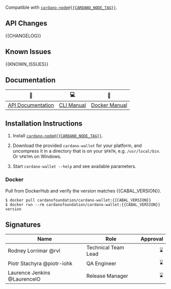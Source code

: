<!-- Short optional summary -->

Compatible with [`cardano-node@{{CARDANO_NODE_TAG}}`](https://github.com/input-output-hk/cardano-node/releases/tag/{{CARDANO_NODE_TAG}}).


## API Changes

<!--
  Copy-paste most recent diff excerpt from https://bump.sh/doc/cardano-wallet-diff/changes

  A markdown formatted list can be found by running ./scripts/gh/show-bump.sh
  -->


<!-- A CHANGELOG, organized in three sections:

 - New Features
 - Improvements
 - Resolved Issues

-->

{{CHANGELOG}}

## Known Issues

<!-- Bugs known at the moment of the release, or discovered after and not fixed -->

{{KNOWN_ISSUES}}

## Documentation

<!-- A snapshot of the documentation at the time of releasing. -->

| :closed_book: | :computer: | :whale: |
| -- | -- | -- |
| [API Documentation](https://input-output-hk.github.io/cardano-wallet/releases/{{GIT_TAG}}/api) | [CLI Manual](https://input-output-hk.github.io/cardano-wallet/releases/{{GIT_TAG}}/user-guide/cli) | [Docker Manual](https://input-output-hk.github.io/cardano-wallet/releases/{{GIT_TAG}}/user-guide/Docker) |

## Installation Instructions

<!-- Specific installation steps for this particular release. This should
basically captures whatever is currently available on the repository at
the moment of releasing. -->

1. Install [`cardano-node@{{CARDANO_NODE_TAG}}`](https://github.com/input-output-hk/cardano-node/releases/tag/{{CARDANO_NODE_TAG}}).

2. Download the provided `cardano-wallet` for your platform, and uncompress it in a directory that is on your `$PATH`, e.g. `/usr/local/bin`. Or `%PATH%` on Windows.

3. Start `cardano-wallet --help` and see available parameters.

### Docker

Pull from DockerHub and verify the version matches {{CABAL_VERSION}}.

```
$ docker pull cardanofoundation/cardano-wallet:{{CABAL_VERSION}}
$ docker run --rm cardanofoundation/cardano-wallet:{{CABAL_VERSION}} version
```

## Signatures

<!-- Signatures of people responsible for the release -->

Name                           | Role                | Approval
---                            | ---                 | ---:
Rodney Lorrimar @rvl           | Technical Team Lead | :hourglass:
Piotr Stachyra @piotr-iohk     | QA Engineer         | :hourglass:
Laurence Jenkins @LaurenceIO   | Release Manager     | :hourglass:
